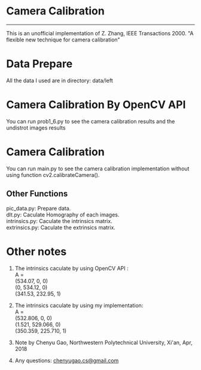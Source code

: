 # Camera Calibration


----------


This is an unofficial implementation of Z. Zhang, IEEE Transactions 2000. "A flexible new technique for camera calibration"



Data Prepare
====
All the data I used are in directory: data/left


Camera Calibration By OpenCV API
====
You can run prob1_6.py to see the camera calibration results and the undistrot images results


Camera Calibration
====
You can run main.py to see the camera calibration implementation without using function cv2.calibrateCamera().

Other Functions
-------
pic_data.py: Prepare data.<br>
dlt.py: Caculate Homography of each images.<br>
intrinsics.py: Caculate the intrinsics matrix.<br>
extrinsics.py: Caculate the extrinsics matrix.<br>


Other notes
====
1. The intrinsics caculate by using OpenCV API :<br>
A =<br>
 (534.07, 0, 0)<br>
 (0, 534.12, 0)<br>
 (341.53, 232.95, 1)<br>

2. The intrinsics caculate by using my implementation:<br>
A =<br>
 (532.806, 0, 0)<br>
 (1.521, 529.066, 0)<br>
 (350.359, 225.710, 1)<br>

3. Note by Chenyu Gao, Northwestern Polytechnical University, Xi'an, Apr, 2018
4. Any questions:   chenyugao.cs@gmail.com